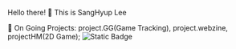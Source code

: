 Hello there! 👋
This is SangHyup Lee 


🔭 On Going Projects: project.GG(Game Tracking), project.webzine, projectHM(2D Game);
![Static Badge](https://img.shields.io/badge/MySQL-%234479A1?style=flat-square&logo=MySQL&logoColor=%23ffffff)

<!--
**aiden293/aiden293** is a ✨ _special_ ✨ repository because its `README.md` (this file) appears on your GitHub profile.

Here are some ideas to get you started:

- 🔭 On Going Projects: project.GG(Game Tracking), project.webzine, projectHM(2D Game)
- 🌱
- 👯 I’m looking to collaborate on ...
- 🤔 I’m looking for help with ...
- 💬 Ask me about ...
- 📫 How to reach me: ...
- 😄 Pronouns: ...
- ⚡ Fun fact: ...
-->
